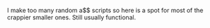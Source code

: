 I make too many random a$$ scripts so here is a spot for most of the crappier smaller ones. Still usually functional.
